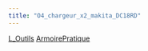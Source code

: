 ```yaml
---
title: "O4_chargeur_x2_makita_DC18RD"
---
```


[L_Outils](notes/equipements/outils/L_Outils.md) [ArmoirePratique](notes/zones/ArmoirePratique.md)